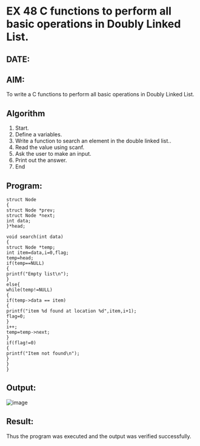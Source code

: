 # EX 48 C functions to perform all basic operations in Doubly Linked List.
## DATE:
## AIM:
To write a C functions to perform all basic operations in Doubly Linked List.

## Algorithm
1. Start. 
2. Define a variables. 
3. Write a function to search an element in the double linked list.. 
4. Read the value using scanf. 
5. Ask the user to make an input. 
6. Print out the answer. 
7. End
   
## Program:
```
struct Node 
{ 
struct Node *prev; 
struct Node *next; 
int data; 
}*head; 
 
void search(int data) 
{ 
struct Node *temp; 
int item=data,i=0,flag; 
temp=head; 
if(temp==NULL) 
{ 
printf("Empty list\n"); 
} 
else{ 
while(temp!=NULL) 
{ 
if(temp->data == item) 
{ 
printf("item %d found at location %d",item,i+1); 
flag=0; 
} 
i++; 
temp=temp->next; 
} 
if(flag!=0) 
{ 
printf("Item not found\n"); 
} 
} 
}
```

## Output:
![image](https://github.com/user-attachments/assets/3c81dbb8-b5c0-4ec3-bd1c-e90171a84133)


## Result:
Thus the program was executed and the output was verified successfully.

